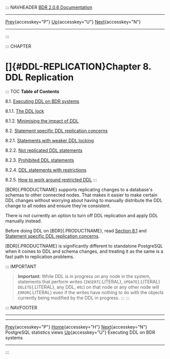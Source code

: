 ::: NAVHEADER
  [BDR 2.0.6 Documentation](index.md)                                                                                       
  ------------------------------------------------------------------------------------- ---------------------------------- -- -----------------------------------------------------------------------------------
  [Prev](monitoring-postgres-stats.md "PostgreSQL statistics views"){accesskey="P"}   [Up](manual.md){accesskey="U"}        [Next](ddl-replication-advice.md "Executing DDL on BDR systems"){accesskey="N"}

------------------------------------------------------------------------
:::

::: CHAPTER
# []{#DDL-REPLICATION}Chapter 8. DDL Replication

::: TOC
**Table of Contents**

8.1. [Executing DDL on BDR systems](ddl-replication-advice.md)

8.1.1. [The DDL
lock](ddl-replication-advice.md#DDL-REPLICATION-LOCKING)

8.1.2. [Minimising the impact of
DDL](ddl-replication-advice.md#DDL-REPLICATION-SAFETY)

8.2. [Statement specific DDL replication
concerns](ddl-replication-statements.md)

8.2.1. [Statements with weaker DDL
locking](ddl-replication-statements.md#AEN1494)

8.2.2. [Not replicated DDL
statements](ddl-replication-statements.md#AEN1524)

8.2.3. [Prohibited DDL
statements](ddl-replication-statements.md#DDL-REPLICATION-PROHIBITED-COMMANDS)

8.2.4. [DDL statements with
restrictions](ddl-replication-statements.md#DDL-REPLICATION-RESTRICTED-COMMANDS)

8.2.5. [How to work around restricted
DDL](ddl-replication-statements.md#DDL-REPLICATION-HOW)
:::

[BDR]{.PRODUCTNAME} supports replicating changes to a database\'s
schemas to other connected nodes. That makes it easier to make certain
DDL changes without worrying about having to manually distribute the DDL
change to all nodes and ensure they\'re consistent.

There is not currently an option to turn off DDL replication and apply
DDL manually instead.

Before doing DDL on [BDR]{.PRODUCTNAME}, read [Section
8.1](ddl-replication-advice.md) and [Statement specific DDL
replication concerns](ddl-replication-statements.md).

[BDR]{.PRODUCTNAME} is significantly different to standalone PostgreSQL
when it comes to DDL and schema changes, and treating it as the same is
a fast path to replication problems.

::: IMPORTANT
> **Important:** While DDL is in progress on any node in the system,
> statements that perform writes (`INSERT`{.LITERAL}, `UPDATE`{.LITERAL}
> `DELETE`{.LITERAL}, any DDL, etc) on that node or any other node will
> `ERROR`{.LITERAL} even if the writes have nothing to do with the
> objects currently being modified by the DDL in progress.
:::
:::

::: NAVFOOTER

------------------------------------------------------------------------

  ------------------------------------------------------- ----------------------------------- ----------------------------------------------------
  [Prev](monitoring-postgres-stats.md){accesskey="P"}    [Home](index.md){accesskey="H"}    [Next](ddl-replication-advice.md){accesskey="N"}
  PostgreSQL statistics views                              [Up](manual.md){accesskey="U"}                           Executing DDL on BDR systems
  ------------------------------------------------------- ----------------------------------- ----------------------------------------------------
:::
